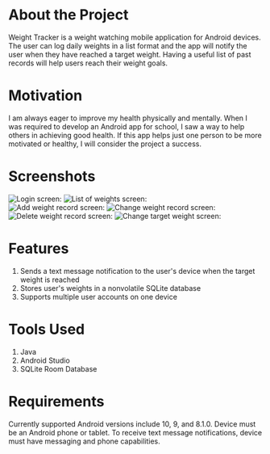 # About the Project
Weight Tracker is a weight watching mobile application for Android
devices. The user can log daily weights in a list format and the app
will notify the user when they have reached a target weight. Having a
useful list of past records will help users reach their weight goals.

# Motivation
I am always eager to improve my health physically and mentally. When I
was required to develop an Android app for school, I saw a way to help
others in achieving good health. If this app helps just one person
to be more motivated or healthy, I will consider the project
a success.

# Screenshots
![Login screen:](Screenshots/Login.jpg)
![List of weights screen:](Screenshots/Weights.jpg)
<br/>
![Add weight record screen:](Screenshots/Add.jpg)
![Change weight record screen:](Screenshots/ChangeWeight.jpg)
<br/>
![Delete weight record screen:](Screenshots/Delete.jpg)
![Change target weight screen:](Screenshots/ChangeTarget.jpg)
<br/>

# Features
1. Sends a text message notification to the user's device when the
target weight is reached
2. Stores user's weights in a nonvolatile SQLite database
3. Supports multiple user accounts on one device

# Tools Used
1. Java
2. Android Studio
3. SQLite Room Database

# Requirements
Currently supported Android versions include 10, 9, and 8.1.0. Device
must be an Android phone or tablet. To receive text message
notifications, device must have messaging and phone capabilities.